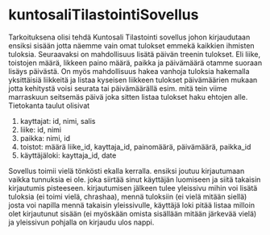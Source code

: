 # kuntosaliTilastointiSovellus
Tarkoituksena olisi tehdä Kuntosali Tilastointi sovellus johon kirjaudutaan ensiksi sisään jotta näemme vain omat tulokset emmekä kaikkien ihmisten tuloksia.
Seuraavaksi on mahdollisuus lisätä päivän treenin tulokset. Eli liike, toistojen määrä, likkeen paino määrä, paikka ja päivämäärä otamme suoraan lisäys päivästä.
On myös mahdollisuus hakea vanhoja tuloksia hakemalla yksittäisiä liikkeitä ja listaa kyseisen liikkeen tulokset päivämäärien mukaan jotta kehitystä voisi seurata tai päivämäärällä esim. mitä tein viime marraskuun seitsemäs päivä joka sitten listaa tulokset haku ehtojen alle.
Tietokanta taulut olisivat 
1. kayttajat: id, nimi, salis 
2. liike: id, nimi 
3. paikka: nimi, id 
4. toistot: määrä liike_id, kayttaja_id, painomäärä, päivämäärä, paikka_id 
5. käyttäjäloki: kayttaja_id, date

Sovellus toimii vielä tönkösti ekalla kerralla. ensiksi joutuu kirjautumaan vaikka tunnuksia ei ole. joka siirtää sinut käyttäjän luomiseen ja siitä takaisin kirjautumis pisteeseen. kirjautumisen jälkeen tulee yleissivu mihin voi lisätä tuloksia (ei toimi vielä, chrashaa), mennä tuloksiin (ei vielä mitään siellä) josta voi napilla mennä takaisin yleissivulle, käyttäjä loki pitää listaa milloin olet kirjautunut sisään (ei myöskään omista sisällään mitään järkevää vielä) ja yleissivun pohjalla on kirjaudu ulos nappi.